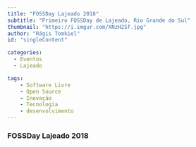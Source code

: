 ```yaml
---
title: "FOSSDay Lajeado 2018"
subtitle: "Primeiro FOSSDay de Lajeado, Rio Grande do Sul"
thumbnail: "https://i.imgur.com/XNzH2Sf.jpg"
author: "Rágis Tomkiel"
id: "singleContent"

categories:
  - Eventos
  - Lajeado

tags:
    - Software Livre
    - Open Source
    - Inovação
    - Tecnologia
    - desenvolvimento
---
```


### FOSSDay Lajeado 2018
